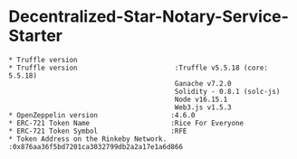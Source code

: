# Decentralized-Star-Notary-Service-Starter

    * Truffle version
    * Truffle version                        :Truffle v5.5.18 (core: 5.5.18)
                                             Ganache v7.2.0
                                             Solidity - 0.8.1 (solc-js)
                                             Node v16.15.1
                                             Web3.js v1.5.3
    * OpenZeppelin version                  :4.6.0                                        
    * ERC-721 Token Name                    :Rice For Everyone
    * ERC-721 Token Symbol                  :RFE
    * Token Address on the Rinkeby Network. :0x876aa36f5bd7201ca3032799db2a2a17e1a6d866
